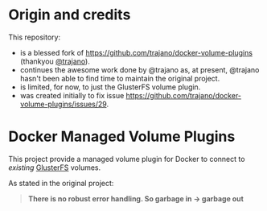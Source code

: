 Origin and credits
==================

This repository: 
- is a blessed fork of https://github.com/trajano/docker-volume-plugins (thankyou [@trajano](https://github.com/trajano/docker-volume-plugins/pull/30#issuecomment-600286395)).
- continues the awesome work done by @trajano as, at present, @trajano hasn't been able to find time to maintain the original project.
- is limited, for now, to just the GlusterFS volume plugin.
- was created initially to fix issue https://github.com/trajano/docker-volume-plugins/issues/29.

Docker Managed Volume Plugins
=============================

This project provide a managed volume plugin for Docker to connect to *existing* [GlusterFS](https://github.com/trajano/docker-volume-plugins/tree/master/glusterfs-volume-plugin) volumes.

As stated in the original project:

> **There is no robust error handling.  So garbage in -> garbage out**